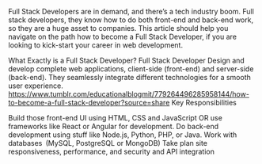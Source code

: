 Full Stack Developers are in demand, and there’s a tech industry boom. Full stack developers, they know how to do both front-end and back-end work, so they are a huge asset to companies. This article should help you navigate on the path how to become a Full Stack Developer, if you are looking to kick-start your career in web development.

What Exactly is a Full Stack Developer?
Full Stack Developer Design and develop complete web applications, client-side (front-end) and server-side (back-end). They seamlessly integrate different technologies for a smooth user experience.
https://www.tumblr.com/educationalblogmit/779264496285958144/how-to-become-a-full-stack-developer?source=share
Key Responsibilities

Build those front-end UI using HTML, CSS and JavaScript OR use frameworks like React or Angular for development.
Do back-end development using stuff like Node.js, Python, PHP, or Java.
Work with databases (MySQL, PostgreSQL or MongoDB)
Take plan site responsiveness, performance, and security and API integration
